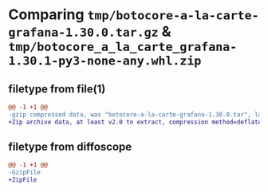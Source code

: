 # Comparing `tmp/botocore-a-la-carte-grafana-1.30.0.tar.gz` & `tmp/botocore_a_la_carte_grafana-1.30.1-py3-none-any.whl.zip`

## filetype from file(1)

```diff
@@ -1 +1 @@
-gzip compressed data, was "botocore-a-la-carte-grafana-1.30.0.tar", last modified: Tue Jul  4 01:44:25 2023, max compression
+Zip archive data, at least v2.0 to extract, compression method=deflate
```

## filetype from diffoscope

```diff
@@ -1 +1 @@
-GzipFile
+ZipFile
```


